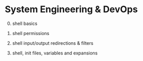 # System Engineering & DevOps

0. shell basics

1. shell permissions

2. shell input/output redirections & filters

3. shell, init files, variables and expansions
